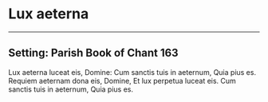 # Lux aeterna

***

## Setting: Parish Book of Chant 163

Lux aeterna luceat eis, Domine:
Cum sanctis tuis in aeternum,
Quia pius es.
Requiem aeternam dona eis, Domine,
Et lux perpetua luceat eis.
Cum sanctis tuis in aeternum,
Quia pius es.